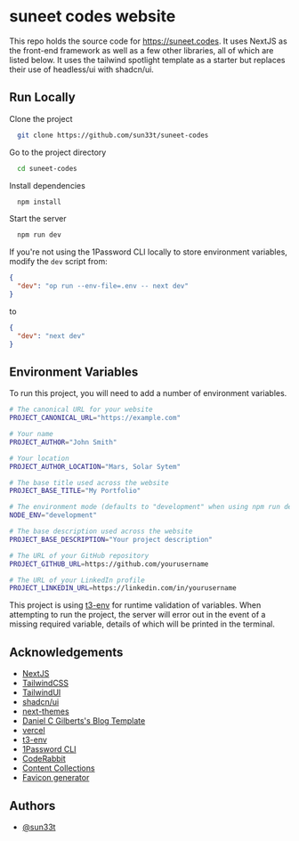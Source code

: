 # suneet codes website

This repo holds the source code for https://suneet.codes. It uses NextJS as the front-end framework as well as a few other libraries, all of which are listed below. It uses the tailwind spotlight template as a starter but replaces their use of headless/ui with shadcn/ui.

## Run Locally

Clone the project

```bash
  git clone https://github.com/sun33t/suneet-codes
```

Go to the project directory

```bash
  cd suneet-codes
```

Install dependencies

```bash
  npm install
```

Start the server

```bash
  npm run dev
```

If you're not using the 1Password CLI locally to store environment variables, modify the `dev` script from:

```json
{
  "dev": "op run --env-file=.env -- next dev"
}
```

to

```json
{
  "dev": "next dev"
}
```

## Environment Variables

To run this project, you will need to add a number of environment variables.

```bash
# The canonical URL for your website
PROJECT_CANONICAL_URL="https://example.com"

# Your name
PROJECT_AUTHOR="John Smith"

# Your location
PROJECT_AUTHOR_LOCATION="Mars, Solar Sytem"

# The base title used across the website
PROJECT_BASE_TITLE="My Portfolio"

# The environment mode (defaults to "development" when using npm run dev)
NODE_ENV="development"

# The base description used across the website
PROJECT_BASE_DESCRIPTION="Your project description"

# The URL of your GitHub repository
PROJECT_GITHUB_URL=https://github.com/yourusername

# The URL of your LinkedIn profile
PROJECT_LINKEDIN_URL=https://linkedin.com/in/yourusername
```

This project is using [t3-env](https://github.com/t3-oss/t3-env) for runtime validation of variables. When attempting to run the project, the server will error out in the event of a missing required variable, details of which will be printed in the terminal.

## Acknowledgements

- [NextJS](https://nextjs.org/)
- [TailwindCSS](https://tailwindcss.com)
- [TailwindUI](https://tailwindui.com)
- [shadcn/ui](https://ui.shadcn.com/)
- [next-themes](https://github.com/pacocoursey/next-themes)
- [Daniel C Gilberts's Blog Template](https://github.com/danielcgilibert/blog-template)
- [vercel](https://vercel.com/)
- [t3-env](https://github.com/t3-oss/t3-env)
- [1Password CLI](https://developer.1password.com/docs/cli/secret-references/)
- [CodeRabbit](https://coderabbit.ai)
- [Content Collections](https://www.content-collections.dev/)
- [Favicon generator](https://favicon.io/favicon-converter/)

## Authors

- [@sun33t](https://www.github.com/sun33t)
